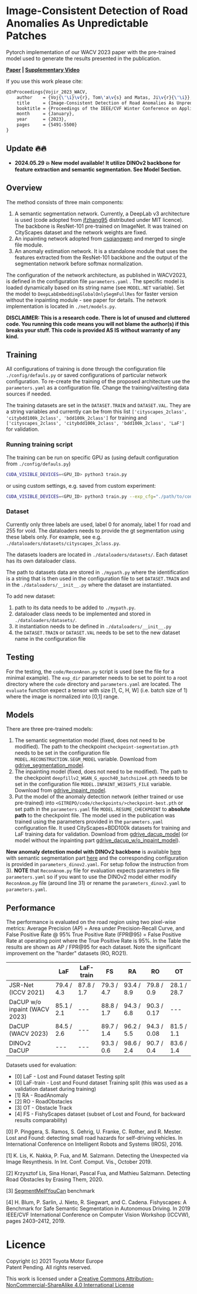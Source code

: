 # Image-Consistent Detection of Road Anomalies As Unpredictable Patches 
Pytorch implementation of our WACV 2023 paper with the pre-trained model used to generate the results presented in the publication.

**[Paper](https://openaccess.thecvf.com/content/WACV2023/papers/Vojir_Image-Consistent_Detection_of_Road_Anomalies_As_Unpredictable_Patches_WACV_2023_paper.pdf)
| [Supplementary
Video](https://drive.google.com/file/d/1uDXmdjTTItU1lNfKLF7uniLmznktRcQc/view?usp=share_link)** 

If you use this work please cite:
```latex
@InProceedings{Vojir_2023_WACV,
    author    = {Voj{\'\i}\v{r}, Tom\'a\v{s} and Matas, Ji\v{r}{\'\i}},
    title     = {Image-Consistent Detection of Road Anomalies As Unpredictable Patches},
    booktitle = {Proceedings of the IEEE/CVF Winter Conference on Applications of Computer Vision (WACV)},
    month     = {January},
    year      = {2023},
    pages     = {5491-5500}
}
```

## Update 🔥🔥
- **2024.05.29 💥 New model available! It utilize DINOv2 backbone for feature extraction and semantic segmentation. See Model Section.** 

## Overview

The method consists of three main components:
1. A semantic segmentation network. Currently, a DeepLab v3 architecture is
   used (code adopted from
   [jfzhang95](https://github.com/jfzhang95/pytorch-deeplab-xception)
   distributed under MIT licence). The backbone is ResNet-101 pre-trained on
   ImageNet. It was trained on CityScapes dataset and the network weights are
   fixed.
2. An inpainting network adopted from
   [csqiangwen](https://github.com/csqiangwen/DeepFillv2_Pytorch) and merged to
   single file module.
3. An anomaly estimation network. It is a standalone module that uses the
   features extracted from the ResNet-101 backbone and the output of the
   segmentation network before softmax normalization.

The configuration of the network architecture, as published in WACV2023, is
defined in the configuration file `parameters.yaml` .  The specific model is
loaded dynamically based on its string name (see `MODEL.NET` variable). Set the
model to `DeepLabEmbeddingGlobalOnlySegmFullRes` for faster version without the
inpainting module - see paper for details. The network implementation is
located in `./net/models.py`. 

**DISCLAIMER: This is a research code. There is lot of unused and cluttered code. You running this code means you will not blame the 
author(s) if this breaks your stuff. This code is provided AS IS without warranty of any kind.**

## Training

All configurations of training is done through the configuration file
`./config/defauls.py` or saved configurations of particular network
configuration. To re-create the training of the proposed architecture use the
`parameters.yaml` as a configuration file. Change the training/val/testing data
sources if needed.

The training datasets are set in the `DATASET.TRAIN` and `DATASET.VAL`. They
are a string variables and currently can be from this list
`['cityscapes_2class', 'citybdd100k_2class', 'bdd100k_2class']` for training
and `['cityscapes_2class', 'citybdd100k_2class', 'bdd100k_2class', 'LaF']` for
validation.

### Running training script
The training can be run on specific GPU as (using default configuration from `./config/defauls.py`)
```sh
CUDA_VISIBLE_DEVICES=<GPU_ID> python3 train.py
```
or using custom settings, e.g. saved from custom experiment:
```sh
CUDA_VISIBLE_DEVICES=<GPU_ID> python3 train.py --exp_cfg="./path/to/config_file.yaml"
```

### Dataset

Currently only three labels are used, label 0 for anomaly, label 1 for road and
255 for void. The dataloaders needs to provide the gt segmentation using these
labels only. For example, see e.g.
`./dataloaders/datasets/cityscapes_2class.py`.

The datasets loaders are located in `./dataloaders/datasets/`. Each dataset has
its own dataloader class. 

The path to datasets data are stored in `./mypath.py` where the identification
is a string that is then used in the configuration file to set `DATASET.TRAIN` and
in the `./dataloaders/__init__.py` where the dataset are instantiated.

To add new dataset:
1. path to its data needs to be added to `./mypath.py`.  
2. dataloader class needs to be implemented and stored in `./dataloaders/datasets/`.
3. it instantiation needs to be defined in `./dataloaders/__init__.py` 
4. the `DATASET.TRAIN` or `DATASET.VAL` needs to be set to the new dataset name in the configuration file  

## Testing

For the testing, the `code/ReconAnon.py` script is used (see the file for
a minimal example). The `exp_dir` parameter needs to be set to point to a root
directory where the `code` directory and `parameters.yaml` are located. 
The `evaluate` function expect a tensor with size [1, C, H,
W] (i.e. batch size of 1) where the image is normalized into [0,1] range. 

## Models

There are three pre-trained models:
1. The semantic segmentation model (fixed, does not need to be modified).
   The path to the checkpoint `checkpoint-segmentation.pth` needs to be set
   in the configuration file `MODEL.RECONSTRUCTION.SEGM_MODEL` variable.
   Download from
   [gdrive_segmentation_model](https://drive.google.com/file/d/1ahx2EaYGQQpK5uXSBRagt_okFnvSex_I/view?usp=share_link).
2. The inpainting model (fixed, does not need to be modified).
   The path to the checkpoint `deepfillv2_WGAN_G_epoch40_batchsize4.pth` needs to be set
   in the configuration file `MODEL.INPAINT_WEIGHTS_FILE` variable.
   Download from
   [gdrive_inpaint_model](https://drive.google.com/file/d/1zb49M2dhRK_7RMPYhQA5l--WbKXFQVuw/view?usp=share_link).
3. Put the model of the anomaly detection network (either trained or use pre-trained)
   into `<GITREPO/code/checkpoints/>checkpoint-best.pth` or set path in
   the `parameters.yaml` file `MODEL.RESUME_CHECKPOINT` to **absolute path** to the
   checkpoint file. The model used in the publication was trained using
   the parameters provided in the `parameters.yaml` configuration file. It used
   CityScapes+BDD100k datasets for training and LaF training data for
   validation. Download from
   [gdrive_dacup_model](https://drive.google.com/file/d/1z-Hxfd8rqX1fSljZowVkeLC9w6w5xv3i/view?usp=share_link) (or model without the inpainting part [gdrive_dacup_w/o_inpaint_model](https://drive.google.com/file/d/1q_ZrQ9DfKtL-GcRL7UCtP-wsT5ZXmdyO/view?usp=sharing)).


**New anomaly detection model with DINOv2 backbone** is available
   [here](https://drive.google.com/file/d/1wq96czmP38P-8y8qvwOpzqZiU8eA6oZw/view?usp=sharing)
   with semantic segmentation part
   [here](https://drive.google.com/file/d/153ah9SqvwEeb3NK-O2Z2-wAxq9edxORt/view?usp=sharing)
   and the corresponding configuration is provided in `parameters_dinov2.yaml`.
   For setup follow the instruction from 3). **NOTE** that `ReconAnom.py` file
   for evaluation expects parameters in file `parameters.yaml` so if you want
   to use the DINOv2 model either modify `ReconAnom.py` file (around line
   31) or rename the `parameters_dinov2.yaml` to `parameters.yaml`.

## Performance 

The performance is evaluated on the road region using two pixel-wise metrics:
Average Precision (AP) = Area under Precision-Recall Curve, and False Positive
Rate @ 95% True Positive Rate (FPR@95) = False Positive Rate at operating point
where the True Positive Rate is 95%. In the Table the results are shown as AP
/ FPR@95 for each dataset. Note the significant improvement on the "harder"
datasets (RO, RO21).

|                               | LaF          | LaF-train    | FS           | RA           | RO            | OT            |
| ----------------------------- | ------------ | ------------ | ------------ | ------------ | ------------  | ------------- |
| JSR-Net (ICCV 2021)           | 79.4 / 4.3   | 87.8 / 1.7   | 79.3 / 4.7   | 93.4 / 8.9   | 79.8 / 0.9    | 28.1 / 28.7   |
| DaCUP w/o inpaint (WACV 2023) | 85.1 / 2.1   | ---          | 88.8 / 1.7   | 94.3 /   6.8 | 90.3 /   0.17 | ---           |
| DaCUP (WACV 2023)             | 84.5 / 2.6   | ---          | 89.7 / 1.4   | 96.2 /   5.5 | 94.3 /  0.08  | 81.5 / 1.1    |
| DINOv2 DaCUP                  | ---          | ---          | 93.3 / 0.6   | 98.6 / 2.4   | 90.7 /  0.4   | 83.6 / 1.4    |



Datasets used for evaluation:
* [0] LaF - Lost and Found dataset Testing split
* [0] LaF-train - Lost and Found dataset Training split (this was used as a validation dataset during training)
* [1] RA - RoadAnomaly
* [2] RO - RoadObstacles
* [3] OT - Obstacle Track 
* [4] FS - FishyScapes dataset (subset of Lost and Found, for backward results comparability)


[0] P. Pinggera, S. Ramos, S. Gehrig, U. Franke, C. Rother, and R. Mester. Lost
and Found: detecting small road hazards for self-driving vehicles. In
International Conference on Intelligent Robots and Systems (IROS), 2016.  

[1] K. Lis, K. Nakka, P. Fua, and M. Salzmann. Detecting the Unexpected via Image
Resynthesis. In Int. Conf. Comput.  Vis., October 2019.

[2] Krzysztof Lis, Sina Honari, Pascal Fua, and Mathieu Salzmann. Detecting
Road Obstacles by Erasing Them, 2020.

[3] [SegmentMeIfYouCan](https://segmentmeifyoucan.com/) benchmark

[4] H. Blum, P. Sarlin, J. Nieto, R. Siegwart, and C. Cadena.  Fishyscapes:
A Benchmark for Safe Semantic Segmentation in Autonomous Driving. In 2019
IEEE/CVF International Conference on Computer Vision Workshop (ICCVW), pages
2403–2412, 2019.

# Licence
Copyright (c) 2021 Toyota Motor Europe<br>
Patent Pending. All rights reserved.

This work is licensed under a [Creative Commons
Attribution-NonCommercial-ShareAlike 4.0 International
License](https://creativecommons.org/licenses/by-nc/4.0/)

